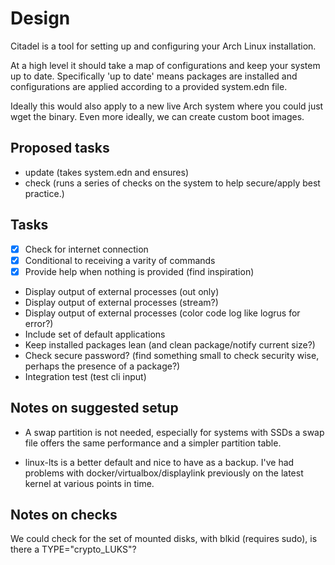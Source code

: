 # Design

Citadel is a tool for setting up and configuring your Arch Linux installation.

At a high level it should take a map of configurations and keep your system up to date.
Specifically 'up to date' means packages are installed and configurations are applied according to a provided system.edn file.

Ideally this would also apply to a new live Arch system where you could just wget the binary.
Even more ideally, we can create custom boot images.

## Proposed tasks

- update (takes system.edn and ensures)
- check (runs a series of checks on the system to help secure/apply best practice.)

## Tasks

- [X] Check for internet connection
- [X] Conditional to receiving a varity of commands
- [X] Provide help when nothing is provided (find inspiration)
- Display output of external processes (out only)
- Display output of external processes (stream?)
- Display output of external processes (color code log like logrus for error?)
- Include set of default applications
- Keep installed packages lean (and clean package/notify current size?)
- Check secure password? (find something small to check security wise, perhaps the presence of a package?)
- Integration test (test cli input)

## Notes on suggested setup

- A swap partition is not needed, especially for systems with SSDs a swap file offers the same performance and a simpler partition table.

- linux-lts is a better default and nice to have as a backup. I've had problems with docker/virtualbox/displaylink previously on the latest kernel at various points in time.

## Notes on checks

We could check for the set of mounted disks, with blkid (requires sudo), is there a TYPE="crypto_LUKS"?

